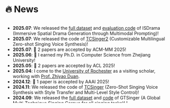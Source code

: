 
# 🔥 News

<style>
  .scrollable {
    max-height: 260px; /* 设置最大高度 */
    overflow-y: scroll; /* 设置垂直滚动条 */
  }
</style>

<div class="scrollable">
  <ul>
    <li><strong>2025.07</strong>: We released the <a href="https://huggingface.co/datasets/AaronZ345/MRSDrama">full dataset</a> and <a href="https://github.com/AaronZ345/ISDrama">evaluation code</a> of ISDrama (Immersive Spatial Drama Generation through Multimodal Prompting)!</li>
    <li><strong>2025.07</strong>: We released the code of <a href="https://github.com/AaronZ345/TCSinger2">TCSinger2</a> (Customizable Multilingual Zero-shot Singing Voice Synthesis)!</li>
    <li><strong>2025.07</strong>: 🎉 2 papers are accepted by ACM-MM 2025!</li>
    <li><strong>2025.06</strong>: 🎉 I earned my Ph.D. in Computer Science from Zhejiang University!</li>
    <li><strong>2025.05</strong>: 🎉 2 papers are accepted by ACL 2025!</li>
    <li><strong>2025.04</strong>: I come to the <a href="https://www.rochester.edu/">University of Rochester</a> as a visiting scholar, working with <a href="https://www.hajim.rochester.edu/ece/people/faculty/duan_zhiyao">Prof. Zhiyao Duan</a>.</li>
    <li><strong>2024.12</strong>: 🎉 1 paper is accepted by AAAI 2025!</li>
    <li><strong>2024.11</strong>: We released the code of <a href="https://github.com/AaronZ345/TCSinger">TCSinger</a> (Zero-Shot Singing Voice Synthesis with Style Transfer and Multi-Level Style Control)!</li>
    <li><strong>2024.09</strong>: We released the <a href="https://huggingface.co/datasets/AaronZ345/GTSinger">full dataset</a> and <a href="https://github.com/AaronZ345/GTSinger">code</a> of GTSinger (A Global Multi-Technique Singing Corpus for all singing tasks)! !</li>
    <li><strong>2024.09</strong>: 🎉 1 paper is accepted by NeurIPS 2024 (Spotlight)!</li>
    <li><strong>2024.09</strong>: 🎉 1 paper is accepted by EMNLP 2024!</li>
    <li><strong>2024.05</strong>: 🎉 1 paper is accepted by ACL 2024!</li>
    <li><strong>2024.05</strong>: We released the code of <a href="https://github.com/AaronZ345/StyleSinger">StyleSinger</a> (Style Transfer for Out-of-Domain Singing Voice Synthesis)!</li>
    <li><strong>2023.12</strong>: 🎉 1 paper is accepted by AAAI 2024!</li>
  </ul>
</div>
